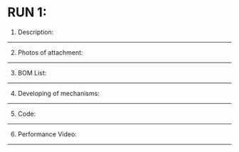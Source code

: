 # RUN 1:

1) Description:

----

2) Photos of attachment:
----

3) BOM List:
----

4) Developing of mechanisms:
----

5) Code:
----

6) Performance Video:
----

